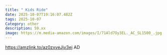 ```yaml
---
title: " Kids Ride"
date: 2025-10-07T19:16:07.482Z
tags: 2025-10-07
Category: other
description: 59.xx
image: https://m.media-amazon.com/images/I/71Ald7Oy3EL._AC_SL1500_.jpg
---
```

https://amzlink.to/az0zxveJjv3ej
AD